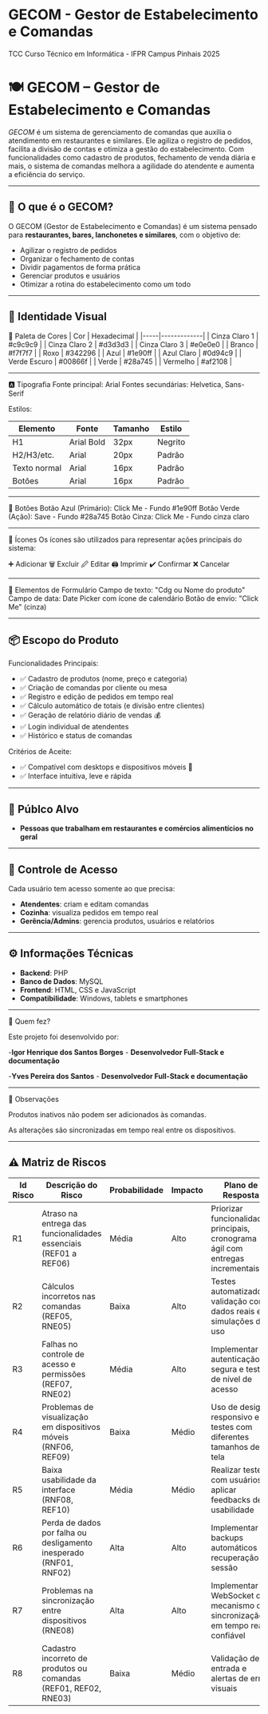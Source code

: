 # GECOM - Gestor de Estabelecimento e Comandas
TCC Curso Técnico em Informática - IFPR Campus Pinhais 2025

# 🍽️ GECOM – Gestor de Estabelecimento e Comandas

*GECOM* é um sistema de gerenciamento de comandas que auxilia o atendimento em restaurantes e similares. Ele agiliza o registro de pedidos, facilita a divisão de contas e otimiza a gestão do estabelecimento. Com funcionalidades como cadastro de produtos, fechamento de venda diária e mais, o sistema de comandas melhora a agilidade do atendente e aumenta a eficiência do serviço. 

---

## 🚀 O que é o GECOM?

O GECOM (Gestor de Estabelecimento e Comandas) é um sistema pensado para **restaurantes, bares, lanchonetes e similares**, com o objetivo de:

- Agilizar o registro de pedidos
- Organizar o fechamento de contas
- Dividir pagamentos de forma prática
- Gerenciar produtos e usuários
- Otimizar a rotina do estabelecimento como um todo

---

## 🎨 Identidade Visual

🎨 Paleta de Cores
| Cor | Hexadecimal |
|-----|-------------|
| Cinza Claro 1 | #c9c9c9 |
| Cinza Claro 2 | #d3d3d3 |
| Cinza Claro 3 | #e0e0e0 |
| Branco | #f7f7f7 |
| Roxo | #342296 |
| Azul | #1e90ff |
| Azul Claro | #0d94c9 |
| Verde Escuro | #00866f |
| Verde | #28a745 |
| Vermelho | #af2108 |

---

🅰️ Tipografia
Fonte principal: Arial
Fontes secundárias: Helvetica, Sans-Serif

Estilos:

| Elemento        | Fonte                | Tamanho     | Estilo         |
|----------------|----------------------|-------------|----------------|
| H1           | Arial Bold           | 32px        | Negrito        |
| H2/H3/etc.   | Arial                | 20px        | Padrão         |
| Texto normal   | Arial            | 16px        | Padrão         |
| Botões         | Arial        | 16px        | Padrão       |

---

🔘 Botões
Botão Azul (Primário): Click Me - Fundo #1e90ff
Botão Verde (Ação): Save - Fundo #28a745
Botão Cinza: Click Me - Fundo cinza claro

---

🧩 Ícones
Os ícones são utilizados para representar ações principais do sistema:

➕ Adicionar
🗑️ Excluir
🖉 Editar
🖨️ Imprimir
✔️ Confirmar
❌ Cancelar

---

📝 Elementos de Formulário
Campo de texto: "Cdg ou Nome do produto"
Campo de data: Date Picker com ícone de calendário
Botão de envio: "Click Me" (cinza) 

---

## 📦 Escopo do Produto

Funcionalidades Principais:

- ✅ Cadastro de produtos (nome, preço e categoria)
- ✅ Criação de comandas por cliente ou mesa
- ✅ Registro e edição de pedidos em tempo real
- ✅ Cálculo automático de totais (e divisão entre clientes)
- ✅ Geração de relatório diário de vendas 💰
- ✅ Login individual de atendentes
- ✅ Histórico e status de comandas

Critérios de Aceite:

- ✅ Compatível com desktops e dispositivos móveis 📱
- ✅ Interface intuitiva, leve e rápida

---

## 🎯 Públco Alvo

- **Pessoas que trabalham em restaurantes e comércios alimentícios no geral**

---

## 🔐 Controle de Acesso

Cada usuário tem acesso somente ao que precisa:

- **Atendentes**: criam e editam comandas
- **Cozinha**: visualiza pedidos em tempo real
- **Gerência/Admins**: gerencia produtos, usuários e relatórios

---

## ⚙️ Informações Técnicas

- **Backend**: PHP
- **Banco de Dados**: MySQL
- **Frontend**: HTML, CSS e JavaScript
- **Compatibilidade**: Windows, tablets e smartphones

---

👥 Quem fez?

Este projeto foi desenvolvido por:

-**Igor Henrique dos Santos Borges** - **Desenvolvedor Full-Stack e documentação**

-**Yves Pereira dos Santos** - **Desenvolvedor Full-Stack e documentação**

---

📌 Observações

Produtos inativos não podem ser adicionados às comandas.

As alterações são sincronizadas em tempo real entre os dispositivos.

---

## ⚠ Matriz de Riscos

| **Id Risco** | **Descrição do Risco**                                                                 | **Probabilidade** | **Impacto** | **Plano de Resposta**                                                                 | **Status do Risco**     |
|--------------|------------------------------------------------------------------------------------------|-------------------|-------------|----------------------------------------------------------------------------------------|--------------------------|
| R1           | Atraso na entrega das funcionalidades essenciais (REF01 a REF06)                        | Média             | Alto        | Priorizar funcionalidades principais, cronograma ágil com entregas incrementais       | Em monitoramento         |
| R2           | Cálculos incorretos nas comandas (REF05, RNE05)                                         | Baixa             | Alto        | Testes automatizados, validação com dados reais e simulações de uso                   | Controlado       |
| R3           | Falhas no controle de acesso e permissões (REF07, RNE02)                                | Média             | Alto        | Implementar autenticação segura e testes de nível de acesso                           | Em desenvolvimento               |
| R4           | Problemas de visualização em dispositivos móveis (RNF06, REF09)                         | Baixa              | Médio       | Uso de design responsivo e testes com diferentes tamanhos de tela                     | Controlado              |
| R5           | Baixa usabilidade da interface (RNF08, REF10)                                           | Média             | Médio       | Realizar testes com usuários e aplicar feedbacks de usabilidade                       | Em melhoria     |
| R6           | Perda de dados por falha ou desligamento inesperado (RNF01, RNF02)                      | Alta             | Alto        | Implementar backups automáticos e recuperação de sessão                               | Controlado               |
| R7           | Problemas na sincronização entre dispositivos (RNE08)                                   | Alta             | Alto        | Implementar WebSocket ou mecanismo de sincronização em tempo real confiável          | Em desenvolvimento       |
| R8           | Cadastro incorreto de produtos ou comandas (REF01, REF02, RNE03)                        | Baixa             | Médio       | Validação de entrada e alertas de erro visuais                                        | Em análise               |

